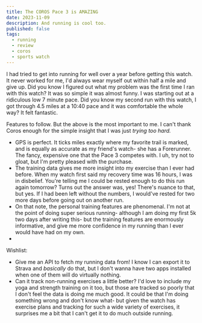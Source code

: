 ```yaml
---
title: The COROS Pace 3 is AMAZING
date: 2023-11-09
description: And running is cool too.
published: false
tags:
  - running
  - review
  - coros
  - sports watch
---
```


I had tried to get into running for well over a year before getting this watch.
It never worked for me, I'd always wear myself out within half a mile and give
up. Did you know I figured out what my problem was the first time I ran with
this watch? It was so simple it was almost funny. I was starting out at a
ridiculous low 7 minute pace. Did you know my second run with this watch, I got
through 4.5 miles at a 10:40 pace and it was comfortable the whole way? It felt
fantastic.

Features to follow. But the above is the most important to me. I can't thank
Coros enough for the simple insight that I was just _trying too hard._

- GPS is perfect. It ticks miles exactly where my favorite trail is marked, and
  is equally as accurate as my friend's watch- she has a Forerunner. The fancy,
  expensive one that the Pace 3 competes with. I uh, try not to gloat, but I'm
  pretty pleased with the purchase.
- The training data gives me more insight into my exercise than I ever had
  before. When my watch first said my recovery time was 16 hours, I was in
  disbelief. You're telling me I could be rested enough to do this run again
  tomorrow? Turns out the answer was, yes! There's nuance to that, but yes. If I
  had been left without the numbers, I would've rested for two more days before
  going out on another run.
- On that note, the personal training features are phenomenal. I'm not at the
  point of doing super serious running- although I am doing my first 5k two days
  after writing this- but the training features are enormously informative, and
  give me more confidence in my running than I ever would have had on my own.
-

Wishlist:

- Give me an API to fetch my running data from! I know I can export it to Strava
  and _basically_ do that, but I don't wanna have two apps installed when one of
  them will do virtually nothing.
- Can it track non-running exercises a little better? I'd love to include my
  yoga and strength training on it too, but those are tracked so poorly that I
  don't feel the data is doing me much good. It could be that I'm doing
  something wrong and don't know what- but given the watch has exercise plans
  and tracking for such a wide variety of exercises, it surprises me a bit that
  I can't get it to do much outside running.
